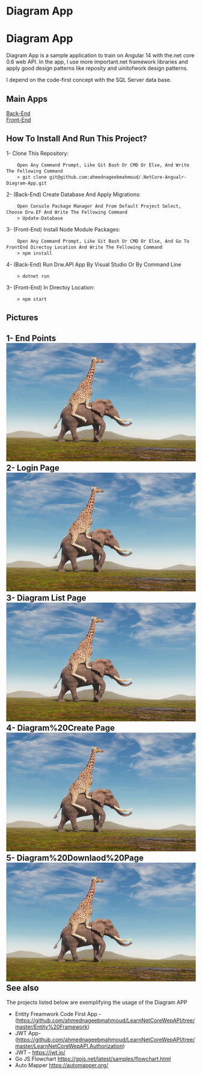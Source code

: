 # Diagram App

Diagram App
=====
Diagram App is a sample application to train on Angular 14 with the.net core 0.6 web API. In the app, I use more important.net framework libraries and apply good design patterns like reposity and uinitofwork design patterns.

I depend on the code-first concept with the SQL Server data base.

## Main Apps
[Back-End](https://github.com/ahmednageebmahmoud/.NetCore-Angualr-Diagram-App/tree/master/BackEnd) <br>
[Front-End](https://github.com/ahmednageebmahmoud/.NetCore-Angualr-Diagram-App/tree/master/FrontEnd)

How To Install And Run This Project?
-----------------------------------------
1- Clone This Repository:
```
    Open Any Command Prompt, Like Git Bash Or CMD Or Else, And Write The Fellowing Command
    > git clone git@github.com:ahmednageebmahmoud/.NetCore-Angualr-Diagram-App.git
```

2- (Back-End) Create Database And Apply Migrations:
```
    Open Console Package Manager And From Default Project Select, Choose Drw.EF And Write The Fellowing Command
    > Update-Database 
```

3- (Front-End) Install Node Module Packages:
```
    Open Any Command Prompt, Like Git Bash Or CMD Or Else, And Go To FrontEnd Directoy Location And Write The Fellowing Command
    > npm install 
```
 
4- (Back-End) Run Drw.API App By Visual Studio Or By Command Line 
```
    > dotnet run 
```
3- (Front-End) In Directoy Location:
```
    > npm start
```

Pictures
--------------------------------------------------------------------------------
1- End Points
<br>![EndPoints](https://github.com/ahmednageebmahmoud/.NetCore-Angualr-Diagram-App/blob/master/Documentation/End%20Points.jpg?raw=true)
<br>
2- Login Page
<br> ![Login Page](https://github.com/ahmednageebmahmoud/.NetCore-Angualr-Diagram-App/blob/master/Documentation/Login%20Page.jpg?raw=true)
<br>
3- Diagram List Page
<br> ![Diagram List Page](https://github.com/ahmednageebmahmoud/.NetCore-Angualr-Diagram-App/blob/master/Documentation/Diagram%20List%20Page.jpg?raw=true)
<br>
4- Diagram%20Create Page
<br> ![Diagram Create Page](https://github.com/ahmednageebmahmoud/.NetCore-Angualr-Diagram-App/blob/master/Documentation/Diagram%20Create%20Page.jpg?raw=true)
<br>
5- Diagram%20Downlaod%20Page
<br> ![Diagram Downlaod Page](https://github.com/ahmednageebmahmoud/.NetCore-Angualr-Diagram-App/blob/master/Documentation/Diagram%20Downlaod%20Page.jpg?raw=true)
See also
--------------------------------------------------------------------------------

The projects listed below are exemplifying the usage of the Diagram APP

* Entity Freamwork Code First App - (https://github.com/ahmednageebmahmoud/LearnNetCoreWepAPI/tree/master/Entity%20Framework)
* JWT App- (https://github.com/ahmednageebmahmoud/LearnNetCoreWepAPI/tree/master/LearnNetCoreWepAPI.Authorization)
* JWT - https://jwt.io/
* Go JS Flowchart https://gojs.net/latest/samples/flowchart.html
* Auto Mapper https://automapper.org/
